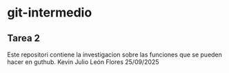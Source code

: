 # git-intermedio
## Tarea 2
Este repositori contiene la investigacion sobre las funciones que se pueden hacer en guthub.
Kevin Julio León Flores 25/09/2025
